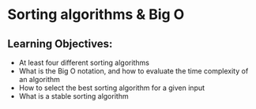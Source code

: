 # Sorting algorithms & Big O
## Learning Objectives:
- At least four different sorting algorithms
- What is the Big O notation, and how to evaluate the time complexity of an algorithm
- How to select the best sorting algorithm for a given input
- What is a stable sorting algorithm